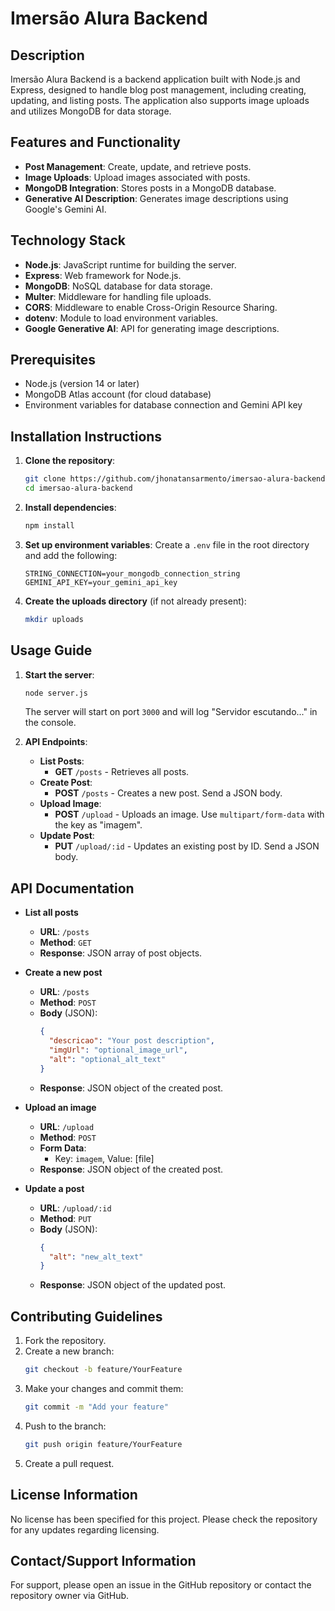 # Imersão Alura Backend

## Description
Imersão Alura Backend is a backend application built with Node.js and Express, designed to handle blog post management, including creating, updating, and listing posts. The application also supports image uploads and utilizes MongoDB for data storage.

## Features and Functionality
- **Post Management**: Create, update, and retrieve posts.
- **Image Uploads**: Upload images associated with posts.
- **MongoDB Integration**: Stores posts in a MongoDB database.
- **Generative AI Description**: Generates image descriptions using Google's Gemini AI.

## Technology Stack
- **Node.js**: JavaScript runtime for building the server.
- **Express**: Web framework for Node.js.
- **MongoDB**: NoSQL database for data storage.
- **Multer**: Middleware for handling file uploads.
- **CORS**: Middleware to enable Cross-Origin Resource Sharing.
- **dotenv**: Module to load environment variables.
- **Google Generative AI**: API for generating image descriptions.

## Prerequisites
- Node.js (version 14 or later)
- MongoDB Atlas account (for cloud database)
- Environment variables for database connection and Gemini API key

## Installation Instructions
1. **Clone the repository**:
   ```bash
   git clone https://github.com/jhonatansarmento/imersao-alura-backend.git
   cd imersao-alura-backend
   ```

2. **Install dependencies**:
   ```bash
   npm install
   ```

3. **Set up environment variables**:
   Create a `.env` file in the root directory and add the following:
   ```plaintext
   STRING_CONNECTION=your_mongodb_connection_string
   GEMINI_API_KEY=your_gemini_api_key
   ```

4. **Create the uploads directory** (if not already present):
   ```bash
   mkdir uploads
   ```

## Usage Guide
1. **Start the server**:
   ```bash
   node server.js
   ```
   The server will start on port `3000` and will log "Servidor escutando..." in the console.

2. **API Endpoints**:
   - **List Posts**: 
     - **GET** `/posts` - Retrieves all posts.
   - **Create Post**: 
     - **POST** `/posts` - Creates a new post. Send a JSON body.
   - **Upload Image**: 
     - **POST** `/upload` - Uploads an image. Use `multipart/form-data` with the key as "imagem".
   - **Update Post**: 
     - **PUT** `/upload/:id` - Updates an existing post by ID. Send a JSON body.

## API Documentation
- **List all posts**
  - **URL**: `/posts`
  - **Method**: `GET`
  - **Response**: JSON array of post objects.

- **Create a new post**
  - **URL**: `/posts`
  - **Method**: `POST`
  - **Body** (JSON):
    ```json
    {
      "descricao": "Your post description",
      "imgUrl": "optional_image_url",
      "alt": "optional_alt_text"
    }
    ```
  - **Response**: JSON object of the created post.

- **Upload an image**
  - **URL**: `/upload`
  - **Method**: `POST`
  - **Form Data**: 
    - Key: `imagem`, Value: [file]
  - **Response**: JSON object of the created post.

- **Update a post**
  - **URL**: `/upload/:id`
  - **Method**: `PUT`
  - **Body** (JSON):
    ```json
    {
      "alt": "new_alt_text"
    }
    ```
  - **Response**: JSON object of the updated post.

## Contributing Guidelines
1. Fork the repository.
2. Create a new branch:
   ```bash
   git checkout -b feature/YourFeature
   ```
3. Make your changes and commit them:
   ```bash
   git commit -m "Add your feature"
   ```
4. Push to the branch:
   ```bash
   git push origin feature/YourFeature
   ```
5. Create a pull request.

## License Information
No license has been specified for this project. Please check the repository for any updates regarding licensing.

## Contact/Support Information
For support, please open an issue in the GitHub repository or contact the repository owner via GitHub.
